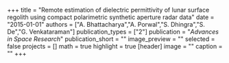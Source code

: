 +++
title = "Remote estimation of dielectric permittivity of lunar surface regolith using compact polarimetric synthetic aperture radar data"
date = "2015-01-01"
authors = ["A. Bhattacharya","A. Porwal","S. Dhingra","S. De","G. Venkataraman"]
publication_types = ["2"]
publication = "_Advances in Space Research_"
publication_short = ""
image_preview = ""
selected = false
projects = []
math = true
highlight = true
[header]
image = ""
caption = ""
+++

